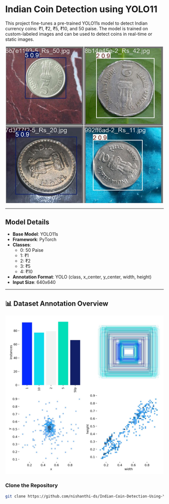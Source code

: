 # Indian Coin Detection using YOLO11

This project fine-tunes a pre-trained YOLO11s model to detect Indian currency coins: ₹1, ₹2, ₹5, ₹10, and 50 paise. The model is trained on custom-labeled images and can be used to detect coins in real-time or static images.

<p align="center">
  <img src="coins_detect.jpg" width="500" />
</p>

---

## Model Details

- **Base Model**: YOLO11s
- **Framework**: PyTorch
- **Classes**:
  - 0: 50 Paise
  - 1: ₹1
  - 2: ₹2
  - 3: ₹5
  - 4: ₹10
- **Annotation Format**: YOLO (class, x_center, y_center, width, height)
- **Input Size**: 640x640

---

## 📊 Dataset Annotation Overview

![Dataset Visualization](labels.jpg)

### Clone the Repository

```bash
git clone https://github.com/nishanthi-ds/Indian-Coin-Detection-Using-YOLO11s.git
```


